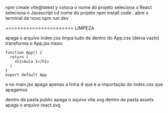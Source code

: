 npm create vite@latest
y
coloca o nome do projeto
seleciona o React
seleciona o Javascript
cd nome do projeto
npm install
code .
abre o terminal de novo
npm run dev

=======================
LIMPEZA

apaga o arquivo index.css
limpa tudo de dentro do App.css (deixa vazio)
transforma o App.jsx nisso:
```
function App() {
  return (
    <h1>Aula 1</h1>
  )
}
export default App
```

e no main.jsx apaga apenas a linha 4 que é a importação do index.css que apagamos

dentro da pasta public apaga o aquivo vite.svg
dentro da pasta assets apaga o arquivo react.svg
